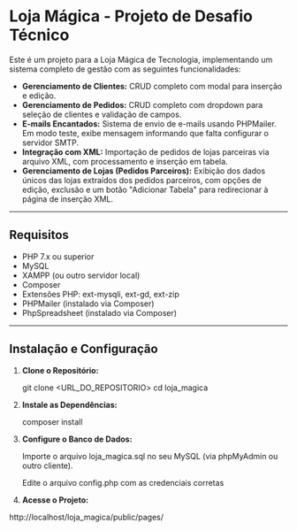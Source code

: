 # Loja Mágica - Projeto de Desafio Técnico

Este é um projeto para a Loja Mágica de Tecnologia, implementando um sistema completo de gestão com as seguintes funcionalidades:

- **Gerenciamento de Clientes:** CRUD completo com modal para inserção e edição.
- **Gerenciamento de Pedidos:** CRUD completo com dropdown para seleção de clientes e validação de campos.
- **E-mails Encantados:** Sistema de envio de e-mails usando PHPMailer. Em modo teste, exibe mensagem informando que falta configurar o servidor SMTP.
- **Integração com XML:** Importação de pedidos de lojas parceiras via arquivo XML, com processamento e inserção em tabela.
- **Gerenciamento de Lojas (Pedidos Parceiros):** Exibição dos dados únicos das lojas extraídos dos pedidos parceiros, com opções de edição, exclusão e um botão "Adicionar Tabela" para redirecionar à página de inserção XML.

---


## Requisitos

- PHP 7.x ou superior  
- MySQL  
- XAMPP (ou outro servidor local)  
- Composer  
- Extensões PHP: ext-mysqli, ext-gd, ext-zip  
- PHPMailer (instalado via Composer)
- PhpSpreadsheet (instalado via Composer)


---



## Instalação e Configuração

1. **Clone o Repositório:**

   git clone <URL_DO_REPOSITORIO>
   cd loja_magica

2. **Instale as Dependências:**

   composer install

3. **Configure o Banco de Dados:**

   Importe o arquivo loja_magica.sql no seu MySQL (via phpMyAdmin ou outro cliente).

   Edite o arquivo config.php com as credenciais corretas

4. **Acesse o Projeto:**

http://localhost/loja_magica/public/pages/

